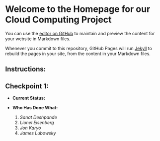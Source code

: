 # Welcome to the Homepage for our Cloud Computing Project

You can use the [editor on GitHub](https://github.com/jkaryo1/CCProject/edit/master/README.md) to maintain and preview the content for your website in Markdown files.

Whenever you commit to this repository, GitHub Pages will run [Jekyll](https://jekyllrb.com/) to rebuild the pages in your site, from the content in your Markdown files.

## Instructions:

## Checkpoint 1:

- **Current Status:**

- **Who Has Done What:**
  1. *Sanat Deshpande*
  2. *Lionel Eisenberg*
  3. *Jon Karyo*
  4. *James Lubowsky*
